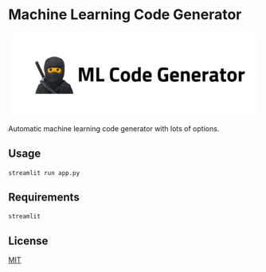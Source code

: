 # Machine Learning Code Generator

![page](ml-code-logo.png)

Automatic machine learning code generator with lots of options.

## Usage

```
streamlit run app.py
```

## Requirements

```
streamlit
```

## License

[MIT](https://choosealicense.com/licenses/mit/)
